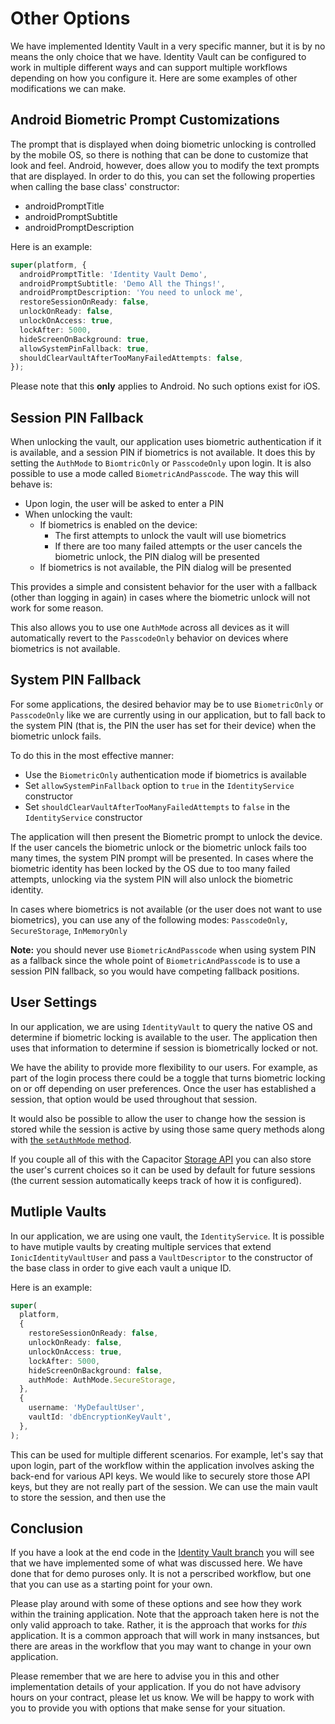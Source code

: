 # Other Options

We have implemented Identity Vault in a very specific manner, but it is by no means the only choice that we have. Identity Vault can be configured to work in multiple different ways and can support multiple workflows depending on how you configure it. Here are some examples of other modifications we can make.

## Android Biometric Prompt Customizations

The prompt that is displayed when doing biometric unlocking is controlled by the mobile OS, so there is nothing that can be done to customize that look and feel. Android, however, does allow you to modify the text prompts that are displayed. In order to do this, you can set the following properties when calling the base class' constructor:

- androidPromptTitle
- androidPromptSubtitle
- androidPromptDescription

Here is an example:

```typescript
super(platform, {
  androidPromptTitle: 'Identity Vault Demo',
  androidPromptSubtitle: 'Demo All the Things!',
  androidPromptDescription: 'You need to unlock me',
  restoreSessionOnReady: false,
  unlockOnReady: false,
  unlockOnAccess: true,
  lockAfter: 5000,
  hideScreenOnBackground: true,
  allowSystemPinFallback: true,
  shouldClearVaultAfterTooManyFailedAttempts: false,
});
```

Please note that this **only** applies to Android. No such options exist for iOS.

## Session PIN Fallback

When unlocking the vault, our application uses biometric authentication if it is available, and a session PIN if biometrics is not available. It does this by setting the `AuthMode` to `BiomtricOnly` or `PasscodeOnly` upon login. It is also possible to use a mode called `BiometricAndPasscode`. The way this will behave is:

- Upon login, the user will be asked to enter a PIN
- When unlocking the vault:
  - If biometrics is enabled on the device:
    - The first attempts to unlock the vault will use biometrics
    - If there are too many failed attempts or the user cancels the biometric unlock, the PIN dialog will be presented
  - If biometrics is not available, the PIN dialog will be presented

This provides a simple and consistent behavior for the user with a fallback (other than logging in again) in cases where the biometric unlock will not work for some reason.

This also allows you to use one `AuthMode` across all devices as it will automatically revert to the `PasscodeOnly` behavior on devices where biometrics is not available.

## System PIN Fallback

For some applications, the desired behavior may be to use `BiometricOnly` or `PasscodeOnly` like we are currently using in our application, but to fall back to the system PIN (that is, the PIN the user has set for their device) when the biometric unlock fails.

To do this in the most effective manner:

- Use the `BiometricOnly` authentication mode if biometrics is available
- Set `allowSystemPinFallback` option to `true` in the `IdentityService` constructor
- Set `shouldClearVaultAfterTooManyFailedAttempts` to `false` in the `IdentityService` constructor

The application will then present the Biometric prompt to unlock the device. If the user cancels the biometric unlock or the biometric unlock fails too many times, the system PIN prompt will be presented. In cases where the biometric identity has been locked by the OS due to too many failed attempts, unlocking via the system PIN will also unlock the biometric identity.

In cases where biometrics is not available (or the user does not want to use biometrics), you can use any of the following modes: `PasscodeOnly`, `SecureStorage`, `InMemoryOnly`

**Note:** you should never use `BiometricAndPasscode` when using system PIN as a fallback since the whole point of `BiometricAndPasscode` is to use a session PIN fallback, so you would have competing fallback positions.

## User Settings

In our application, we are using `IdentityVault` to query the native OS and determine if biometric locking is available to the user. The application then uses that information to determine if session is biometrically locked or not.

We have the ability to provide more flexibility to our users. For example, as part of the login process there could be a toggle that turns biometric locking on or off depending on user preferences. Once the user has established a session, that option would be used throughout that session.

It would also be possible to allow the user to change how the session is stored while the session is active by using those same query methods along with [the `setAuthMode` method](https://ionicframework.com/docs/enterprise/identity-vault#setauthmode).

If you couple all of this with the Capacitor [Storage API](https://capacitorjs.com/docs/apis/storage) you can also store the user's current choices so it can be used by default for future sessions (the current session automatically keeps track of how it is configured).

## Mutliple Vaults

In our application, we are using one vault, the `IdentityService`. It is possible to have mutiple vaults by creating multiple services that extend `IonicIdentityVaultUser` and pass a `VaultDescriptor` to the constructor of the base class in order to give each vault a unique ID.

Here is an example:

```typescript
super(
  platform,
  {
    restoreSessionOnReady: false,
    unlockOnReady: false,
    unlockOnAccess: true,
    lockAfter: 5000,
    hideScreenOnBackground: false,
    authMode: AuthMode.SecureStorage,
  },
  {
    username: 'MyDefaultUser',
    vaultId: 'dbEncryptionKeyVault',
  },
);
```

This can be used for multiple different scenarios. For example, let's say that upon login, part of the workflow within the application involves asking the back-end for various API keys. We would like to securely store those API keys, but they are not really part of the session. We can use the main vault to store the session, and then use the

## Conclusion

If you have a look at the end code in the [Identity Vault branch](https://github.com/ionic-team/tea-taster-angular/tree/feature/identity-vault) you will see that we have implemented some of what was discussed here. We have done that for demo puroses only. It is not a perscribed workflow, but one that you can use as a starting point for your own.

Please play around with some of these options and see how they work within the training application. Note that the approach taken here is not the only valid approach to take. Rather, it is the approach that works for _this_ application. It is a common approach that will work in many instsances, but there are areas in the workflow that you may want to change in your own application.

Please remember that we are here to advise you in this and other implementation details of your application. If you do not have advisory hours on your contract, please let us know. We will be happy to work with you to provide you with options that make sense for your situation.
